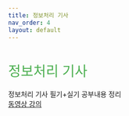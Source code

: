 ```yaml
---
title: 정보처리 기사
nav_order: 4
layout: default
---
```


<h1 style="color:#4caf50;font-weight:500;">정보처리 기사</h1>

정보처리 기사 필기+실기 공부내용 정리  
[동영상 강의]

[동영상 강의]: https://www.njobler.net/product/lecture/show/prod/11173
